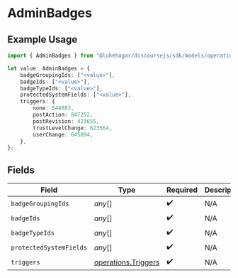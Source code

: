 # AdminBadges

## Example Usage

```typescript
import { AdminBadges } from "@lukehagar/discoursejs/sdk/models/operations";

let value: AdminBadges = {
    badgeGroupingIds: ["<value>"],
    badgeIds: ["<value>"],
    badgeTypeIds: ["<value>"],
    protectedSystemFields: ["<value>"],
    triggers: {
        none: 544883,
        postAction: 847252,
        postRevision: 423655,
        trustLevelChange: 623564,
        userChange: 645894,
    },
};
```

## Fields

| Field                                                             | Type                                                              | Required                                                          | Description                                                       |
| ----------------------------------------------------------------- | ----------------------------------------------------------------- | ----------------------------------------------------------------- | ----------------------------------------------------------------- |
| `badgeGroupingIds`                                                | *any*[]                                                           | :heavy_check_mark:                                                | N/A                                                               |
| `badgeIds`                                                        | *any*[]                                                           | :heavy_check_mark:                                                | N/A                                                               |
| `badgeTypeIds`                                                    | *any*[]                                                           | :heavy_check_mark:                                                | N/A                                                               |
| `protectedSystemFields`                                           | *any*[]                                                           | :heavy_check_mark:                                                | N/A                                                               |
| `triggers`                                                        | [operations.Triggers](../../../sdk/models/operations/triggers.md) | :heavy_check_mark:                                                | N/A                                                               |